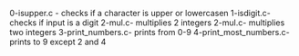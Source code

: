0-isupper.c - checks if a character is upper or lowercasen
1-isdigit.c- checks if input is a digit
2-mul.c- multiplies 2 integers
2-mul.c- multiplies two integers
3-print_numbers.c- prints from 0-9
4-print_most_numbers.c- prints to 9 except 2 and 4
